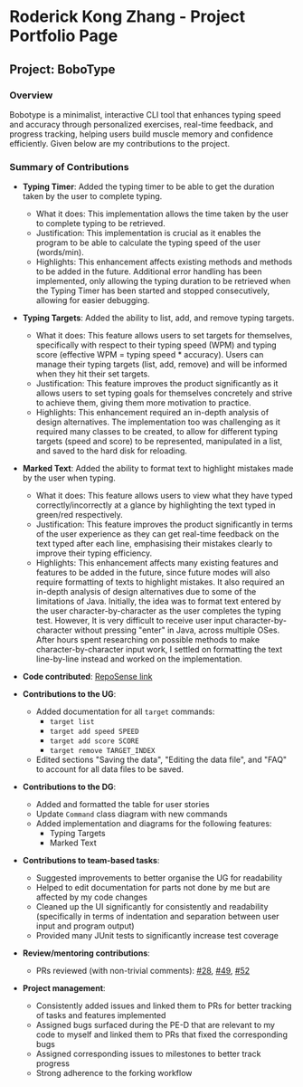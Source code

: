 # Roderick Kong Zhang - Project Portfolio Page

## Project: BoboType

### Overview

Bobotype is a minimalist, interactive CLI tool that enhances typing speed and accuracy through personalized exercises,
real-time feedback, and progress tracking, helping users build muscle memory and confidence efficiently.
Given below are my contributions to the project.

### Summary of Contributions

- **Typing Timer**: Added the typing timer to be able to get the duration taken by the user to complete typing.
  - What it does: This implementation allows the time taken by the user to complete typing to be retrieved.
  - Justification: This implementation is crucial as it enables the program to be able to calculate the typing speed of the user (words/min).
  - Highlights: This enhancement affects existing methods and methods to be added in the future. Additional error handling has been implemented, only allowing the typing duration to be retrieved when the Typing Timer has been started and stopped consecutively, allowing for easier debugging.

- **Typing Targets**: Added the ability to list, add, and remove typing targets.
  - What it does: This feature allows users to set targets for themselves, specifically with respect to their typing speed (WPM) and typing score (effective WPM = typing speed * accuracy). Users can manage their typing targets (list, add, remove) and will be informed when they hit their set targets.
  - Justification: This feature improves the product significantly as it allows users to set typing goals for themselves concretely and strive to achieve them, giving them more motivation to practice.
  - Highlights: This enhancement required an in-depth analysis of design alternatives. The implementation too was challenging as it required many classes to be created, to allow for different typing targets (speed and score) to be represented, manipulated in a list, and saved to the hard disk for reloading.
  
- **Marked Text**: Added the ability to format text to highlight mistakes made by the user when typing.
  - What it does: This feature allows users to view what they have typed correctly/incorrectly at a glance by highlighting the text typed in green/red respectively.
  - Justification: This feature improves the product significantly in terms of the user experience as they can get real-time feedback on the text typed after each line, emphasising their mistakes clearly to improve their typing efficiency.
  - Highlights: This enhancement affects many existing features and features to be added in the future, since future modes will also require formatting of texts to highlight mistakes. It also required an in-depth analysis of design alternatives due to some of the limitations of Java. Initially, the idea was to format text entered by the user character-by-character as the user completes the typing test. However, It is very difficult to receive user input character-by-character without pressing "enter" in Java, across multiple OSes. After hours spent researching on possible methods to make character-by-character input work, I settled on formatting the text line-by-line instead and worked on the implementation.

- **Code contributed**: [RepoSense link](https://nus-cs2113-ay2425s2.github.io/tp-dashboard/?search=rodi-314&sort=groupTitle&sortWithin=title&timeframe=commit&mergegroup=&groupSelect=groupByRepos&breakdown=true&checkedFileTypes=docs~functional-code~test-code~other&since=2025-02-21&tabOpen=true&tabType=authorship&tabAuthor=rodi-314&tabRepo=AY2425S2-CS2113-F13-2%2Ftp%5Bmaster%5D&authorshipIsMergeGroup=false&authorshipFileTypes=docs~functional-code~test-code~other&authorshipIsBinaryFileTypeChecked=false&authorshipIsIgnoredFilesChecked=false)

- **Contributions to the UG**:
  - Added documentation for all `target` commands:
    - `target list`
    - `target add speed SPEED`
    - `target add score SCORE`
    - `target remove TARGET_INDEX`
  - Edited sections "Saving the data", "Editing the data file", and "FAQ" to account for all data files to be saved.

- **Contributions to the DG**: 
  - Added and formatted the table for user stories
  - Update `Command` class diagram with new commands
  - Added implementation and diagrams for the following features:
    - Typing Targets
    - Marked Text

- **Contributions to team-based tasks**:
  - Suggested improvements to better organise the UG for readability
  - Helped to edit documentation for parts not done by me but are affected by my code changes
  - Cleaned up the UI significantly for consistently and readability (specifically in terms of indentation and separation between user input and program output)
  - Provided many JUnit tests to significantly increase test coverage

- **Review/mentoring contributions**:
  - PRs reviewed (with non-trivial comments): [#28](https://github.com/AY2425S2-CS2113-F13-2/tp/pull/28), [#49](https://github.com/AY2425S2-CS2113-F13-2/tp/pull/49), [#52](https://github.com/AY2425S2-CS2113-F13-2/tp/pull/52)

- **Project management**:
  - Consistently added issues and linked them to PRs for better tracking of tasks and features implemented
  - Assigned bugs surfaced during the PE-D that are relevant to my code to myself and linked them to PRs that fixed the corresponding bugs
  - Assigned corresponding issues to milestones to better track progress
  - Strong adherence to the forking workflow
